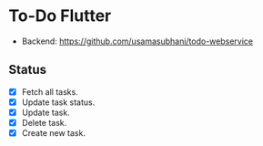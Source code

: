 # To-Do Flutter

- Backend: https://github.com/usamasubhani/todo-webservice

## Status
- [x] Fetch all tasks.
- [x] Update task status.
- [x] Update task.
- [x] Delete task.
- [x] Create new task.
